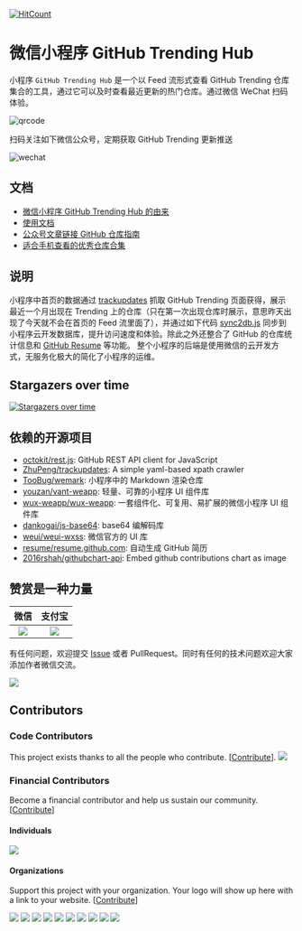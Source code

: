 [![HitCount](http://hits.dwyl.io/ZhuPeng/mp-githubtrending.svg)](http://hits.dwyl.io/ZhuPeng/mp-githubtrending)

# 微信小程序 GitHub Trending Hub

小程序 `GitHub Trending Hub` 是一个以 Feed 流形式查看 GitHub Trending 仓库集合的工具，通过它可以及时查看最近更新的热门仓库。通过微信 WeChat 扫码体验。

![qrcode](https://7465-test-3c9b5e-1258459492.tcb.qcloud.la/qrcode.jpg)

扫码关注如下微信公众号，定期获取 GitHub Trending 更新推送

![wechat](https://7465-test-3c9b5e-1258459492.tcb.qcloud.la/common/ultrabot-qrcode.png)



## 文档

* [微信小程序 GitHub Trending Hub 的由来](doc/why.md)
* [使用文档](doc/help.md)
* [公众号文章链接 GitHub 仓库指南](doc/api.md)
* [适合手机查看的优秀仓库合集](doc/excellent_repo_for_mobile_reading.md)



## 说明
小程序中首页的数据通过 [trackupdates](https://github.com/ZhuPeng/trackupdates) 抓取 GitHub Trending 页面获得，展示最近一个月出现在 Trending 上的仓库（只在第一次出现仓库时展示，意思昨天出现了今天就不会在首页的 Feed 流里面了），并通过如下代码 [sync2db.js](sync2db.js) 同步到小程序云开发数据库，提升访问速度和体验。除此之外还整合了 GitHub 的仓库统计信息和 [GitHub Resume](https://github.com/resume/resume.github.com) 等功能。 
整个小程序的后端是使用微信的云开发方式，无服务化极大的简化了小程序的运维。


## Stargazers over time

[![Stargazers over time](https://starcharts.herokuapp.com/ZhuPeng/mp-githubtrending.svg)](https://starcharts.herokuapp.com/ZhuPeng/mp-githubtrending)

## 依赖的开源项目

* [octokit/rest.js](https://github.com/octokit/rest.js): GitHub REST API client for JavaScript
* [ZhuPeng/trackupdates](https://github.com/ZhuPeng/trackupdates): A simple yaml-based xpath crawler
* [TooBug/wemark](https://github.com/TooBug/wemark): 小程序中的 Markdown 渲染仓库
* [youzan/vant-weapp](https://github.com/youzan/vant-weapp): 轻量、可靠的小程序 UI 组件库
* [wux-weapp/wux-weapp](https://github.com/wux-weapp/wux-weapp): 一套组件化、可复用、易扩展的微信小程序 UI 组件库
* [dankogai/js-base64](https://github.com/dankogai/js-base64/): base64 编解码库
* [weui/weui-wxss](https://github.com/weui/weui-wxss): 微信官方的 UI 库
* [resume/resume.github.com](https://github.com/resume/resume.github.com): 自动生成 GitHub 简历
* [2016rshah/githubchart-api](https://github.com/2016rshah/githubchart-api): Embed github contributions chart as image

## 赞赏是一种力量

| 微信 | 支付宝 |
| :---: | :----: |
| ![](https://7465-test-3c9b5e-1258459492.tcb.qcloud.la/common/Wechat-zanshang.jpeg) | ![](https://7465-test-3c9b5e-1258459492.tcb.qcloud.la/common/alipay-qrcode.jpeg) |


有任何问题，欢迎提交 [Issue](https://github.com/ZhuPeng/mp-githubtrending/issues/new) 或者 PullRequest。同时有任何的技术问题欢迎大家添加作者微信交流。

![](https://7465-test-3c9b5e-1258459492.tcb.qcloud.la/mp-githubtrending/wechat_xiaopeng.jpeg)

## Contributors

### Code Contributors

This project exists thanks to all the people who contribute. [[Contribute](CONTRIBUTING.md)].
<a href="https://github.com/ZhuPeng/mp-githubtrending/graphs/contributors"><img src="https://opencollective.com/mp-githubtrending/contributors.svg?width=890&button=false" /></a>

### Financial Contributors

Become a financial contributor and help us sustain our community. [[Contribute](https://opencollective.com/mp-githubtrending/contribute)]

#### Individuals

<a href="https://opencollective.com/mp-githubtrending"><img src="https://opencollective.com/mp-githubtrending/individuals.svg?width=890"></a>

#### Organizations

Support this project with your organization. Your logo will show up here with a link to your website. [[Contribute](https://opencollective.com/mp-githubtrending/contribute)]

<a href="https://opencollective.com/mp-githubtrending/organization/0/website"><img src="https://opencollective.com/mp-githubtrending/organization/0/avatar.svg"></a>
<a href="https://opencollective.com/mp-githubtrending/organization/1/website"><img src="https://opencollective.com/mp-githubtrending/organization/1/avatar.svg"></a>
<a href="https://opencollective.com/mp-githubtrending/organization/2/website"><img src="https://opencollective.com/mp-githubtrending/organization/2/avatar.svg"></a>
<a href="https://opencollective.com/mp-githubtrending/organization/3/website"><img src="https://opencollective.com/mp-githubtrending/organization/3/avatar.svg"></a>
<a href="https://opencollective.com/mp-githubtrending/organization/4/website"><img src="https://opencollective.com/mp-githubtrending/organization/4/avatar.svg"></a>
<a href="https://opencollective.com/mp-githubtrending/organization/5/website"><img src="https://opencollective.com/mp-githubtrending/organization/5/avatar.svg"></a>
<a href="https://opencollective.com/mp-githubtrending/organization/6/website"><img src="https://opencollective.com/mp-githubtrending/organization/6/avatar.svg"></a>
<a href="https://opencollective.com/mp-githubtrending/organization/7/website"><img src="https://opencollective.com/mp-githubtrending/organization/7/avatar.svg"></a>
<a href="https://opencollective.com/mp-githubtrending/organization/8/website"><img src="https://opencollective.com/mp-githubtrending/organization/8/avatar.svg"></a>
<a href="https://opencollective.com/mp-githubtrending/organization/9/website"><img src="https://opencollective.com/mp-githubtrending/organization/9/avatar.svg"></a>
